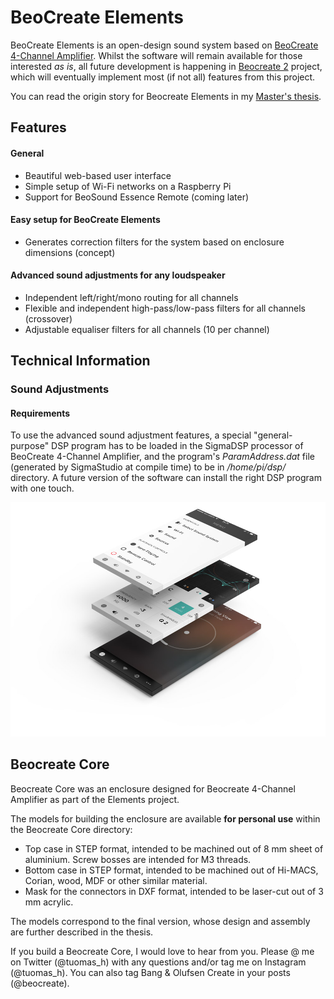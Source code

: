 # BeoCreate Elements
BeoCreate Elements is an open-design sound system based on [BeoCreate 4-Channel Amplifier](http://www.hifiberry.com/beocreate/). Whilst the software will remain available for those interested *as is*, all future development is happening in [Beocreate 2](https://github.com/bang-olufsen/create) project, which will eventually implement most (if not all) features from this project.

You can read the origin story for Beocreate Elements in my [Master's thesis](https://aaltodoc.aalto.fi/handle/123456789/36081).

## Features
#### General
- Beautiful web-based user interface
- Simple setup of Wi-Fi networks on a Raspberry Pi
- Support for BeoSound Essence Remote (coming later)
#### Easy setup for BeoCreate Elements
- Generates correction filters for the system based on enclosure dimensions (concept)
#### Advanced sound adjustments for any loudspeaker
- Independent left/right/mono routing for all channels
- Flexible and independent high-pass/low-pass filters for all channels (crossover)
- Adjustable equaliser filters for all channels (10 per channel)

## Technical Information
### Sound Adjustments
#### Requirements
To use the advanced sound adjustment features, a special "general-purpose" DSP program has to be loaded in the SigmaDSP processor of BeoCreate 4-Channel Amplifier, and the program's *ParamAddress.dat* file (generated by SigmaStudio at compile time) to be in */home/pi/dsp/* directory. A future version of the software can install the right DSP program with one touch.

![BeoCreate Elements](https://raw.githubusercontent.com/tuomashamalainen/beocreate-elements/master/BeoAppStackRender.jpg)

## Beocreate Core

Beocreate Core was an enclosure designed for Beocreate 4-Channel Amplifier as part of the Elements project.

The models for building the enclosure are available **for personal use** within the Beocreate Core directory:

- Top case in STEP format, intended to be machined out of 8 mm sheet of aluminium. Screw bosses are intended for M3 threads.
- Bottom case in STEP format, intended to be machined out of Hi-MACS, Corian, wood, MDF or other similar material.
- Mask for the connectors in DXF format, intended to be laser-cut out of 3 mm acrylic.

The models correspond to the final version, whose design and assembly are further described in the thesis.

If you build a Beocreate Core, I would love to hear from you. Please @ me on Twitter (@tuomas\_h) with any questions and/or tag me on Instagram (@tuomas\_h). You can also tag Bang & Olufsen Create in your posts (@beocreate).